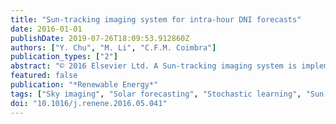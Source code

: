 ```yaml
---
title: "Sun-tracking imaging system for intra-hour DNI forecasts"
date: 2016-01-01
publishDate: 2019-07-26T18:09:53.912860Z
authors: ["Y. Chu", "M. Li", "C.F.M. Coimbra"]
publication_types: ["2"]
abstract: "© 2016 Elsevier Ltd. A Sun-tracking imaging system is implemented for minimizing circumsolar image distortion for improved short-term solar irradiance forecasts. This sky-imaging system consists of a fisheye digital camera mounted on an automatic solar tracker that follows the diurnal pattern of the Sun. The Sun is located at the geometric center of the sky images where the fisheye distortion is minimized. Images from this new system provide more information about the circumsolar sky cover, which provides critical information for intra-hour solar forecasts, particularly for direct normal irradiance. An automatic masking algorithm has been developed to separate the sky area from ground obstacles and the image edges for each image that is collected. Then numerical image features are extracted from the segmented sky area and are used as exogenous inputs to MultiLayer Perceptron (MLP) models for direct normal irradiance forecasts. Sixty-seven days of irradiance and image measurements are used to train, optimize, and assess the MLP-based forecast models for solar irradiance. The results show that the MLP forecasts based on the newly proposed sky-imaging system significantly outperform the reference models in terms of statistical metrics and forecast skill, particularly for shorter horizons, achieving forecast skills 18%-50% higher than the skills of a reference MLP-based model that is based on a zenith-pointed, stationary sky-imaging system."
featured: false
publication: "*Renewable Energy*"
tags: ["Sky imaging", "Solar forecasting", "Stochastic learning", "Sun-tracking"]
doi: "10.1016/j.renene.2016.05.041"
---
```


